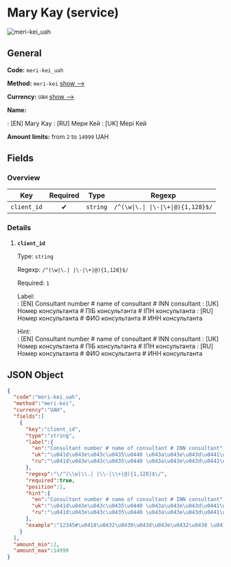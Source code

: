 
# Mary Kay (service) 
![meri-kei_uah](https://static.openfintech.io/payout_methods/meri-kei_uah/logo.svg?w=400&c=v0.59.26#w24)  

## General 
 
**Code:** `meri-kei_uah` 
 
**Method:** `meri-kei` [show -->](/payout-methods/meri-kei/) 
 
**Currency:** `UAH` [show -->](/currencies/UAH/) 
 
**Name:** 
 
:	[EN] Mary Kay 
:	[RU] Мери Кей 
:	[UK] Мері Кей 
 
**Amount limits:** from `2` to `14999` UAH 

## Fields 

### Overview 

|Key|Required|Type|Regexp| 
|:---:|:---:|:---:|:---:| 
|`client_id`|✔|`string`|`/^(\w\|\.\| \|\-\|\+\|@){1,128}$/`| 
 

### Details 
 
1. **`client_id`** 
 
	Type: `string` 
 
	Regexp: `/^(\w|\.| |\-|\+|@){1,128}$/` 
 
	Required: `1` 
 
	Label:  
	: [EN] Consultant number # name of consultant # INN consultant 
	: [UK] Номер консультанта # ПІБ консультанта # ІПН консультанта 
	: [RU] Номер консультанта # ФИО консультанта # ИНН консультанта 
 
	Hint:  
	: [EN] Consultant number # name of consultant # INN consultant 
	: [UK] Номер консультанта # ПІБ консультанта # ІПН консультанта 
	: [RU] Номер консультанта # ФИО консультанта # ИНН консультанта 
 

## JSON Object 

```json
{
  "code":"meri-kei_uah",
  "method":"meri-kei",
  "currency":"UAH",
  "fields":[
    {
      "key":"client_id",
      "type":"string",
      "label":{
        "en":"Consultant number # name of consultant # INN consultant",
        "uk":"\u041d\u043e\u043c\u0435\u0440 \u043a\u043e\u043d\u0441\u0443\u043b\u044c\u0442\u0430\u043d\u0442\u0430 # \u041f\u0406\u0411 \u043a\u043e\u043d\u0441\u0443\u043b\u044c\u0442\u0430\u043d\u0442\u0430 # \u0406\u041f\u041d \u043a\u043e\u043d\u0441\u0443\u043b\u044c\u0442\u0430\u043d\u0442\u0430",
        "ru":"\u041d\u043e\u043c\u0435\u0440 \u043a\u043e\u043d\u0441\u0443\u043b\u044c\u0442\u0430\u043d\u0442\u0430 # \u0424\u0418\u041e \u043a\u043e\u043d\u0441\u0443\u043b\u044c\u0442\u0430\u043d\u0442\u0430 # \u0418\u041d\u041d \u043a\u043e\u043d\u0441\u0443\u043b\u044c\u0442\u0430\u043d\u0442\u0430"
      },
      "regexp":"\/^(\\w|\\.| |\\-|\\+|@){1,128}$\/",
      "required":true,
      "position":1,
      "hint":{
        "en":"Consultant number # name of consultant # INN consultant",
        "uk":"\u041d\u043e\u043c\u0435\u0440 \u043a\u043e\u043d\u0441\u0443\u043b\u044c\u0442\u0430\u043d\u0442\u0430 # \u041f\u0406\u0411 \u043a\u043e\u043d\u0441\u0443\u043b\u044c\u0442\u0430\u043d\u0442\u0430 # \u0406\u041f\u041d \u043a\u043e\u043d\u0441\u0443\u043b\u044c\u0442\u0430\u043d\u0442\u0430",
        "ru":"\u041d\u043e\u043c\u0435\u0440 \u043a\u043e\u043d\u0441\u0443\u043b\u044c\u0442\u0430\u043d\u0442\u0430 # \u0424\u0418\u041e \u043a\u043e\u043d\u0441\u0443\u043b\u044c\u0442\u0430\u043d\u0442\u0430 # \u0418\u041d\u041d \u043a\u043e\u043d\u0441\u0443\u043b\u044c\u0442\u0430\u043d\u0442\u0430"
      },
      "example":"12345#\u0418\u0432\u0430\u043d\u043e\u0432\u0430 \u0410\u0410#3333333333"
    }
  ],
  "amount_min":2,
  "amount_max":14999
}
```  
